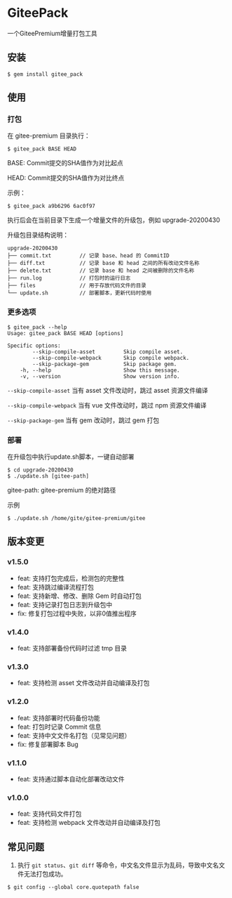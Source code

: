 # GiteePack

一个GiteePremium增量打包工具


## 安装

```shell
$ gem install gitee_pack
```


## 使用

### 打包

在 gitee-premium 目录执行：

```shell
$ gitee_pack BASE HEAD
```

BASE: Commit提交的SHA值作为对比起点

HEAD: Commit提交的SHA值作为对比终点

示例：

```shell
$ gitee_pack a9b6296 6ac0f97
```

执行后会在当前目录下生成一个增量文件的升级包，例如 upgrade-20200430

升级包目录结构说明：

```
upgrade-20200430
├── commit.txt         // 记录 base、head 的 CommitID
├── diff.txt           // 记录 base 和 head 之间的所有改动文件名称
├── delete.txt         // 记录 base 和 head 之间被删除的文件名称
├── run.log            // 打包时的运行日志
├── files              // 用于存放代码文件的目录
└── update.sh          // 部署脚本，更新代码时使用
```

### 更多选项

```
$ gitee_pack --help
Usage: gitee_pack BASE HEAD [options]

Specific options:
        --skip-compile-asset         Skip compile asset.
        --skip-compile-webpack       Skip compile webpack.
        --skip-package-gem           Skip package gem.
    -h, --help                       Show this message.
    -v, --version                    Show version info.
```

`--skip-compile-asset`   当有 asset 文件改动时，跳过 asset 资源文件编译

`--skip-compile-webpack` 当有 vue 文件改动时，跳过 npm 资源文件编译

`--skip-package-gem`     当有 gem 改动时，跳过 gem 打包

### 部署

在升级包中执行update.sh脚本，一键自动部署

```shell
$ cd upgrade-20200430
$ ./update.sh [gitee-path]
```

gitee-path: gitee-premium 的绝对路径

示例

```shell
$ ./update.sh /home/gite/gitee-premium/gitee
```


## 版本变更

### v1.5.0

- feat: 支持打包完成后，检测包的完整性
- feat: 支持跳过编译流程打包
- feat: 支持新增、修改、删除 Gem 时自动打包
- feat: 支持记录打包日志到升级包中
- fix: 修复打包过程中失败，以非0值推出程序

### v1.4.0

- feat: 支持部署备份代码时过滤 tmp 目录

### v1.3.0

- feat: 支持检测 asset 文件改动并自动编译及打包

### v1.2.0

- feat: 支持部署时代码备份功能
- feat: 打包时记录 Commit 信息
- feat: 支持中文文件名打包（见常见问题）
- fix: 修复部署脚本 Bug

### v1.1.0

- feat: 支持通过脚本自动化部署改动文件

### v1.0.0

- feat: 支持代码文件打包
- feat: 支持检测 webpack 文件改动并自动编译及打包


## 常见问题

1. 执行 `git status`、`git diff` 等命令，中文名文件显示为乱码，导致中文名文件无法打包成功。

```shell
$ git config --global core.quotepath false
```
